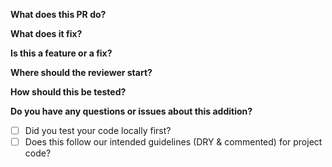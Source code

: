 **What does this PR do?**


**What does it fix?**

**Is this a feature or a fix?**

**Where should the reviewer start?**

**How should this be tested?**

**Do you have any questions or issues about this addition?**

- [ ] Did you test your code locally first?
- [ ] Does this follow our intended guidelines (DRY & commented) for project code?

